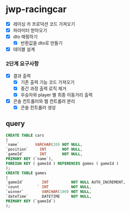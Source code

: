 # jwp-racingcar

- [x] 레이싱 카 프로덕션 코드 가져오기
- [x] 파라미터 받아오기
- [x] dto 매핑하기
    - [x] 반환값을 dto로 만들기
- [x] 테이블 설계

### 2단계 요구사항
- [x] 결과 출력
  - [x] 기존 출력 기능 코드 가져오기
  - [x] 중간 과정 출력 로직 제거
  - [x] 우승자와 player 별 최종 이동거리 출력
- [x] 콘솔 컨트롤러와 웹 컨트롤러 분리
  - [x] 콘솔 컨트롤러 생성

## query
```sql
CREATE TABLE cars
(
`name`       VARCHAR(20) NOT NULL,
`position`     INT       NOT NULL,
`gameId`       INT       NOT NULL,
PRIMARY KEY (`name`),
FOREIGN KEY ( gameId ) REFERENCES games ( gameId )
);
CREATE TABLE games
(
`gameId`        INT          NOT NULL AUTO_INCREMENT,
`count        ` INT          NOT NULL,
`winner`        VARCHAR(100) NOT NULL,
`dateTime`      DATETIME     NOT NULL,
PRIMARY KEY (`gameId`)
);
```
